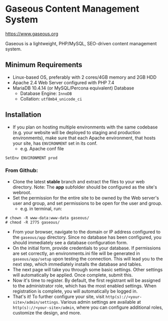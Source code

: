 # Gaseous Content Management System
https://www.gaseous.org

Gaseous is a lightweight, PHP/MySQL, SEO-driven content management system.

## Minimum Requirements
* Linux-based OS, preferably with 2 cores/4GB memory and 2GB HDD
* Apache 2.4 Web Server configured with PHP 7.4
* MariaDB 10.4.14 (or MySQL/Percona equivalent) Database
  * Database Engine: `InnoDB`
  * Collation: `utf8mb4_unicode_ci`

## Installation
* If you plan on hosting multiple environments with the same codebase (e.g. your website will be deployed to staging and production environments), make sure that each Apache environment, that hosts your site, has `ENVIRONMENT` set in its conf.
  * e.g. Apache conf file

```
SetEnv ENVIRONMENT prod
```

### From Github:
* Clone the latest **stable** branch and extract the files to your web directory. Note: The **app** subfolder should be configured as the site's webroot.
* Set the permission for the entire site to be owned by the Web server's user and group, and set permissions to be open for the user and group.
  * e.g. in terminal, run:

```
# chown -R www-data:www-data gaseous/
# chmod -R 2775 gaseous/
```

* From your browser, navigate to the domain or IP address configured to the `gaseous/app` directory. Since no database has been configured, you should immediately see a database configuration form.
* On the initial form, provide credentials to your database. If permissions are set correctly, an environments.ini file will be generated in `gaseous/app/setup` upon testing the connection. This will lead you to the next step, which immediately installs the database and tables.
* The next page will take you through some basic settings. Other settings will automatically be applied. Once complete, submit this.
* Now it's time to register. By default, the first registrant will be assigned to the administrator role, which has the most enabled settings. When registration is complete, you will automatically be logged in.
* That's it! To further configure your site, visit `http(s)://<your-site>/admin/settings`. Various admin settings are available at `http(s)://<your-site>/admin`, where you can configure additional roles, customize the design, and more.

